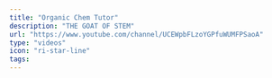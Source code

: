 ```yaml
---
title: "Organic Chem Tutor"
description: "THE GOAT OF STEM"
url: "https://www.youtube.com/channel/UCEWpbFLzoYGPfuWUMFPSaoA"
type: "videos"
icon: "ri-star-line"
tags:
---
```

